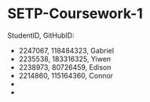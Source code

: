 # SETP-Coursework-1
StudentID, GitHubID:

- 2247067, 118484323, Gabriel
- 2235538, 183316325, Yiwen
- 2238973, 80726459, Edison
- 2214860, 115164360, Connor
-
-